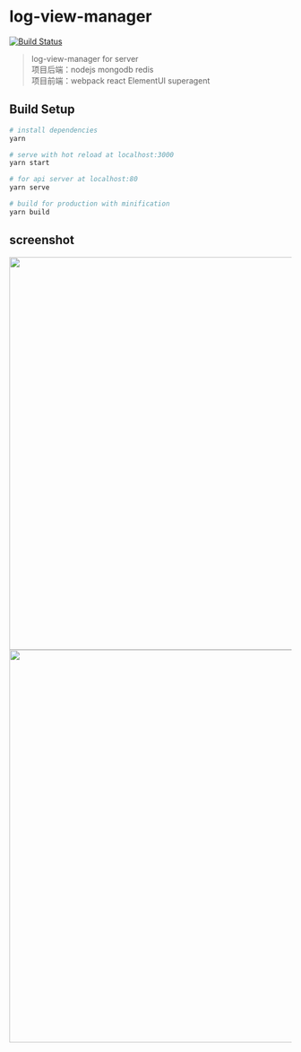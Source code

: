 # log-view-manager

[![Build Status](https://travis-ci.org/rhinel/log-view-manager.svg?branch=master)](https://travis-ci.org/rhinel/log-view-manager)<br>

> log-view-manager for server<br>
> 项目后端：nodejs mongodb redis<br>
> 项目前端：webpack react ElementUI superagent

## Build Setup

```bash
# install dependencies
yarn

# serve with hot reload at localhost:3000
yarn start

# for api server at localhost:80
yarn serve

# build for production with minification
yarn build

```

## screenshot

<p align="center">
  <img src="https://user-images.githubusercontent.com/12730596/41387048-6bac6058-6fb7-11e8-8c05-4378e8e297af.jpg" width="700px">

  <br>

  <img src="https://user-images.githubusercontent.com/12730596/41387167-11363134-6fb8-11e8-915c-93d91122c4df.png" width="700px">
</p>
